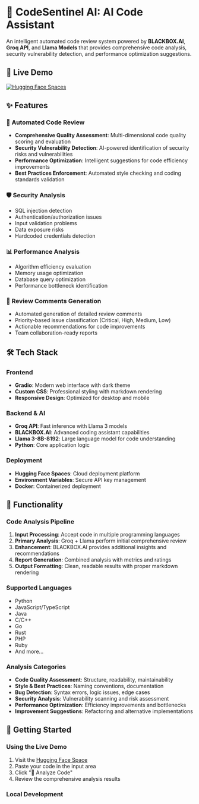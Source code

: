 # 🧠 CodeSentinel AI: AI Code Assistant

An intelligent automated code review system powered by **BLACKBOX.AI**, **Groq API**, and **Llama Models** that provides comprehensive code analysis, security vulnerability detection, and performance optimization suggestions.

## 🚀 Live Demo

[![Hugging Face Spaces](https://img.shields.io/badge/🤗%20Hugging%20Face-Spaces-blue)]([https://huggingface.co/spaces/yourusername/ai-code-assistant](https://huggingface.co/spaces/isana25/AI-Code-Assistant))

## ✨ Features

### 🤖 **Automated Code Review**
- **Comprehensive Quality Assessment**: Multi-dimensional code quality scoring and evaluation
- **Security Vulnerability Detection**: AI-powered identification of security risks and vulnerabilities
- **Performance Optimization**: Intelligent suggestions for code efficiency improvements
- **Best Practices Enforcement**: Automated style checking and coding standards validation

### 🛡️ **Security Analysis**
- SQL injection detection
- Authentication/authorization issues
- Input validation problems
- Data exposure risks
- Hardcoded credentials detection

### 📊 **Performance Analysis**
- Algorithm efficiency evaluation
- Memory usage optimization
- Database query optimization
- Performance bottleneck identification

### 📝 **Review Comments Generation**
- Automated generation of detailed review comments
- Priority-based issue classification (Critical, High, Medium, Low)
- Actionable recommendations for code improvements
- Team collaboration-ready reports

## 🛠️ Tech Stack

### **Frontend**
- **Gradio**: Modern web interface with dark theme
- **Custom CSS**: Professional styling with markdown rendering
- **Responsive Design**: Optimized for desktop and mobile

### **Backend & AI**
- **Groq API**: Fast inference with Llama 3 models
- **BLACKBOX.AI**: Advanced coding assistant capabilities
- **Llama 3-8B-8192**: Large language model for code understanding
- **Python**: Core application logic

### **Deployment**
- **Hugging Face Spaces**: Cloud deployment platform
- **Environment Variables**: Secure API key management
- **Docker**: Containerized deployment

## 🎯 Functionality

### **Code Analysis Pipeline**
1. **Input Processing**: Accept code in multiple programming languages
2. **Primary Analysis**: Groq + Llama perform initial comprehensive review
3. **Enhancement**: BLACKBOX.AI provides additional insights and recommendations
4. **Report Generation**: Combined analysis with metrics and ratings
5. **Output Formatting**: Clean, readable results with proper markdown rendering

### **Supported Languages**
- Python
- JavaScript/TypeScript
- Java
- C/C++
- Go
- Rust
- PHP
- Ruby
- And more...

### **Analysis Categories**
- **Code Quality Assessment**: Structure, readability, maintainability
- **Style & Best Practices**: Naming conventions, documentation
- **Bug Detection**: Syntax errors, logic issues, edge cases
- **Security Analysis**: Vulnerability scanning and risk assessment
- **Performance Optimization**: Efficiency improvements and bottlenecks
- **Improvement Suggestions**: Refactoring and alternative implementations

## 🚀 Getting Started

### **Using the Live Demo**
1. Visit the [Hugging Face Space](https://huggingface.co/spaces/isana25/AI-Code-Assistant)
2. Paste your code in the input area
3. Click "🚀 Analyze Code"
4. Review the comprehensive analysis results

### **Local Development**
